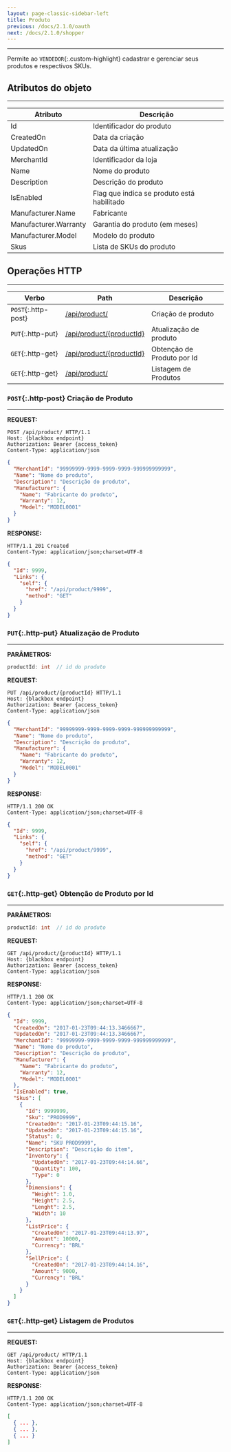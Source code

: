 ```yaml
---
layout: page-classic-sidebar-left
title: Produto
previous: /docs/2.1.0/oauth
next: /docs/2.1.0/shopper
---
```

---
  
Permite ao `VENDEDOR`{:.custom-highlight} cadastrar e gerenciar seus produtos e respectivos SKUs.  
  
  
<a name="attributes_product"></a>
  
## Atributos do objeto
-----------------------------------

Atributo | Descrição | 
------------ | -------------
Id | Identificador do produto  | `int`{:.custom-tag}  
CreatedOn | Data da criação  | `datetime`{:.custom-tag}  
UpdatedOn | Data da última atualização  | `datetime`{:.custom-tag}  
MerchantId | Identificador da loja  | `guid`{:.custom-tag}  
Name | Nome do produto  | `string`{:.custom-tag}  `256`{:.custom-tag} 
Description | Descrição do produto  | `string`{:.custom-tag}  `2048`{:.custom-tag} 
IsEnabled | Flag que indica se produto está habilitado  | `bool`{:.custom-tag}  
Manufacturer.Name | Fabricante  | `string`{:.custom-tag}  `64`{:.custom-tag}  `opcional`{:.custom-tag}  
Manufacturer.Warranty | Garantia do produto (em meses)  |  `int`{:.custom-tag}  `opcional`{:.custom-tag}  
Manufacturer.Model | Modelo do produto  | `string`{:.custom-tag}  `64`{:.custom-tag}  `opcional`{:.custom-tag}  
Skus | Lista de SKUs do produto  | `array`{:.custom-tag}  `opcional`{:.custom-tag}  
  
<a style="float: right;" href="#attributes_product"><i class="fa fa-angle-double-up fa-fw"></i></a>

<a name="http_operations"></a>

## Operações HTTP
-----------------------------------

Verbo | Path | Descrição | 
------------ | ------------- | -------------
`POST`{:.http-post} | [/api/product/](#post_product) | Criação de produto  | 
`PUT`{:.http-put} | [/api/product/{productId}](#put_product) | Atualização de produto  | 
`GET`{:.http-get} | [/api/product/{productId}](#getbyid_product) | Obtenção de Produto por Id  | 
`GET`{:.http-get} | [/api/product/](#get_product) | Listagem de Produtos  | 
  

<a name="post_product"></a>

### `POST`{:.http-post} Criação de Produto 
-------------------------------------------

**REQUEST:**  

``` http
POST /api/product/ HTTP/1.1
Host: {blackbox endpoint}
Authorization: Bearer {access_token}
Content-Type: application/json
```

``` json
{
  "MerchantId": "99999999-9999-9999-9999-999999999999",
  "Name": "Nome do produto",
  "Description": "Descrição do produto",
  "Manufacturer": {
    "Name": "Fabricante do produto", 
    "Warranty": 12,
    "Model": "MODEL0001"
  }
}
```

**RESPONSE:**  

``` http
HTTP/1.1 201 Created
Content-Type: application/json;charset=UTF-8
```
``` json
{
  "Id": 9999,
  "Links": {
    "self": {
      "href": "/api/product/9999",
      "method": "GET"
    }
  }
}
```
  
<a style="float: right;" href="#http_operations"><i class="fa fa-angle-double-up fa-fw"></i></a>
  
<a name="put_product"></a>

### `PUT`{:.http-put} Atualização de Produto 
-------------------------------------------
  
**PARÂMETROS:**  

``` csharp
productId: int  // id do produto
```

**REQUEST:**  

``` http
PUT /api/product/{productId} HTTP/1.1
Host: {blackbox endpoint}
Authorization: Bearer {access_token}
Content-Type: application/json
```

``` json
{
  "MerchantId": "99999999-9999-9999-9999-999999999999",
  "Name": "Nome do produto",
  "Description": "Descrição do produto",
  "Manufacturer": {
    "Name": "Fabricante do produto", 
    "Warranty": 12,  
    "Model": "MODEL0001" 
  }
}
```

**RESPONSE:**  

``` http
HTTP/1.1 200 OK
Content-Type: application/json;charset=UTF-8
```
``` json
{
  "Id": 9999,
  "Links": {
    "self": {
      "href": "/api/product/9999",
      "method": "GET"
    }
  }
}
```
  
<a style="float: right;" href="#http_operations"><i class="fa fa-angle-double-up fa-fw"></i></a>
  
<a name="getbyid_product"></a>

### `GET`{:.http-get} Obtenção de Produto por Id
-------------------------------------------------

**PARÂMETROS:**  

``` csharp
productId: int  // id do produto
```

**REQUEST:**  

``` http
GET /api/product/{productId} HTTP/1.1
Host: {blackbox endpoint}
Authorization: Bearer {access_token}
Content-Type: application/json
```

**RESPONSE:**  

``` http
HTTP/1.1 200 OK
Content-Type: application/json;charset=UTF-8
```
``` json
{
  "Id": 9999,
  "CreatedOn": "2017-01-23T09:44:13.3466667",
  "UpdatedOn": "2017-01-23T09:44:13.3466667",
  "MerchantId": "99999999-9999-9999-9999-999999999999",
  "Name": "Nome do produto",
  "Description": "Descrição do produto",
  "Manufacturer": {
    "Name": "Fabricante do produto",
    "Warranty": 12,
    "Model": "MODEL0001"
  },
  "IsEnabled": true,
  "Skus": [
    {
      "Id": 9999999,
      "Sku": "PROD9999",
      "CreatedOn": "2017-01-23T09:44:15.16",
      "UpdatedOn": "2017-01-23T09:44:15.16",
      "Status": 0,
      "Name": "SKU PROD9999",
      "Description": "Descrição do item",
      "Inventory": {
        "UpdatedOn": "2017-01-23T09:44:14.66",
        "Quantity": 100,
        "Type": 0
      },
      "Dimensions": {
        "Weight": 1.0,
        "Height": 2.5,
        "Lenght": 2.5,
        "Width": 10
      },
      "ListPrice": {
        "CreatedOn": "2017-01-23T09:44:13.97",
        "Amount": 10000,
        "Currency": "BRL"
      },
      "SellPrice": {
        "CreatedOn": "2017-01-23T09:44:14.16",
        "Amount": 9000,
        "Currency": "BRL"
      }
    }
  ]
}
```
  
<a style="float: right;" href="#http_operations"><i class="fa fa-angle-double-up fa-fw"></i></a>
  
<a name="get_product"></a>

### `GET`{:.http-get} Listagem de Produtos
-------------------------------------------------

**REQUEST:**  

``` http
GET /api/product/ HTTP/1.1
Host: {blackbox endpoint}
Authorization: Bearer {access_token}
Content-Type: application/json
```

**RESPONSE:**  

``` http
HTTP/1.1 200 OK
Content-Type: application/json;charset=UTF-8
```
``` json
[
  { ... },
  { ... },
  { ... }
]
```
  
<a style="float: right;" href="#http_operations"><i class="fa fa-angle-double-up fa-fw"></i></a>
  

